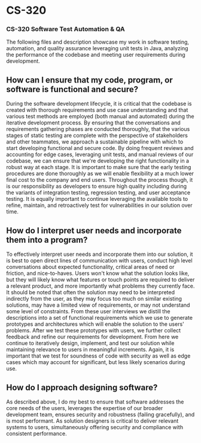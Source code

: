 # CS-320
### CS-320 Software Test Automation &amp; QA

The following files and description showcase my work in software testing, automation, and quality assurance leveraging unit tests in Java, analyzing the performance of the codebase and meeting user requirements during development.
 
## How can I ensure that my code, program, or software is functional and secure?
During the software development lifecycle, it is critical that the codebase is created with thorough requirements and use case understanding and that various test methods are employed (both manual and automated) during the iterative development process. By ensuring that the conversations and requirements gathering phases are conducted thoroughly, that the various stages of static testing are complete with the perspective of stakeholders and other teammates, we approach a sustainable pipeline with which to start developing functional and secure code. By doing frequent reviews and accounting for edge cases, leveraging unit tests, and manual reviews of our codebase, we can ensure that we're developing the right functionality in a robust way at each stage. It is important to make sure that the early testing procedures are done thoroughly as we will enable flexibility at a much lower final cost to the company and end users. Throughout the process though, it is our responsibility as developers to ensure high quality including during the variants of integration testing, regression testing, and user acceptance testing. It is equally important to continue leveraging the available tools to refine, maintain, and retroactively test for vulnerabilities in our solution over time.

## How do I interpret user needs and incorporate them into a program?
To effectively interpret user needs and incorporate them into our solution, it is best to open direct lines of communication with users, conduct high level conversations about expected functionality, critical areas of need or friction, and nice-to-haves. Users won't know what the solution looks like, but they will likely know what features or touch points are required to deliver a relevant product, and more importantly what problems they currently face. It should be noted that often the solution may need to be interpreted indirectly from the user, as they may focus too much on similar existing solutions, may have a limited view of requirements, or may not understand some level of constraints. From these user interviews we distill the descriptions into a set of functional requirements which we use to generate prototypes and architectures which will enable the solution to the users' problems. After we test these prototypes with users, we further collect feedback and refine our requirements for development. From here we continue to iteratively design, implement, and test our solution while maintaining relevance to users in meaningful increments. Again, it is important that we test for soundness of code with security as well as edge cases which may account for significant, but less likely scenarios during use. 

## How do I approach designing software?
As described above, I do my best to ensure that software addresses the core needs of the users, leverages the expertise of our broader development team, ensures security and robustness (failing gracefully), and is most performant. As solution designers is critical to deliver relevant systems to users, simultaneously offering security and compliance with consistent performance.

